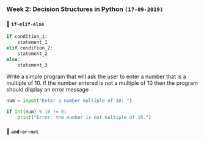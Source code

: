### Week 2: Decision Structures in Python `(17-09-2019)`

#### 🚀 `if-elif-else`

```Python
if condition_1:
    statement_1
elif condition_2:
    statement_2
else:
    statement_3
```

Write a simple program that will ask the user to enter a number that is a multiple of 10.
If the number entered is not a multiple of 10 then the program should display an error message

```Python
num = input("Enter a number multiple of 10: ")

if int(num) % 10 != 0:
    print("Error: the number is not multiple of 10.")
```

#### 🚀 `and-or-not`
